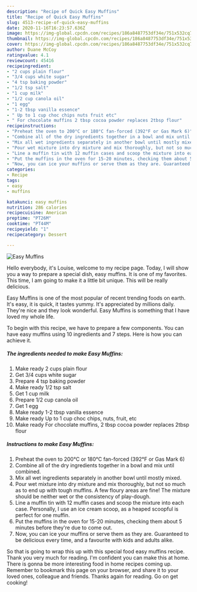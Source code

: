 ```yaml
---
description: "Recipe of Quick Easy Muffins"
title: "Recipe of Quick Easy Muffins"
slug: 4513-recipe-of-quick-easy-muffins
date: 2020-11-16T16:23:57.636Z
image: https://img-global.cpcdn.com/recipes/186a8487753df34e/751x532cq70/easy-muffins-recipe-main-photo.jpg
thumbnail: https://img-global.cpcdn.com/recipes/186a8487753df34e/751x532cq70/easy-muffins-recipe-main-photo.jpg
cover: https://img-global.cpcdn.com/recipes/186a8487753df34e/751x532cq70/easy-muffins-recipe-main-photo.jpg
author: Duane McCoy
ratingvalue: 4.1
reviewcount: 45416
recipeingredient:
- "2 cups plain flour"
- "3/4 cups white sugar"
- "4 tsp baking powder"
- "1/2 tsp salt"
- "1 cup milk"
- "1/2 cup canola oil"
- "1 egg"
- "1-2 tbsp vanilla essence"
- " Up to 1 cup choc chips nuts fruit etc"
- " For chocolate muffins 2 tbsp cocoa powder replaces 2tbsp flour"
recipeinstructions:
- "Preheat the oven to 200°C or 180°C fan-forced (392°F or Gas Mark 6)"
- "Combine all of the dry ingredients together in a bowl and mix until combined."
- "Mix all wet ingredients separately in another bowl until mostly mixed."
- "Pour wet mixture into dry mixture and mix thoroughly, but not so much as to end up with tough muffins. A few floury areas are fine! The mixture should be neither wet or the consistency of play-dough."
- "Line a muffin tin with 12 muffin cases and scoop the mixture into each case. Personally, I use an ice cream scoop, as a heaped scoopful is perfect for one muffin."
- "Put the muffins in the oven for 15-20 minutes, checking them about 5 minutes before they&#39;re due to come out."
- "Now, you can ice your muffins or serve them as they are. Guaranteed to be delicious every time, and a favourite with kids and adults alike."
categories:
- Recipe
tags:
- easy
- muffins

katakunci: easy muffins 
nutrition: 286 calories
recipecuisine: American
preptime: "PT26M"
cooktime: "PT44M"
recipeyield: "1"
recipecategory: Dessert

---
```



![Easy Muffins](https://img-global.cpcdn.com/recipes/186a8487753df34e/751x532cq70/easy-muffins-recipe-main-photo.jpg)

Hello everybody, it's Louise, welcome to my recipe page. Today, I will show you a way to prepare a special dish, easy muffins. It is one of my favorites. This time, I am going to make it a little bit unique. This will be really delicious.

Easy Muffins is one of the most popular of recent trending foods on earth. It's easy, it is quick, it tastes yummy. It's appreciated by millions daily. They're nice and they look wonderful. Easy Muffins is something that I have loved my whole life.




To begin with this recipe, we have to prepare a few components. You can have easy muffins using 10 ingredients and 7 steps. Here is how you can achieve it.

<!--inarticleads1-->

##### The ingredients needed to make Easy Muffins:

1. Make ready 2 cups plain flour
1. Get 3/4 cups white sugar
1. Prepare 4 tsp baking powder
1. Make ready 1/2 tsp salt
1. Get 1 cup milk
1. Prepare 1/2 cup canola oil
1. Get 1 egg
1. Make ready 1-2 tbsp vanilla essence
1. Make ready  Up to 1 cup choc chips, nuts, fruit, etc
1. Make ready  For chocolate muffins, 2 tbsp cocoa powder replaces 2tbsp flour




<!--inarticleads2-->

##### Instructions to make Easy Muffins:

1. Preheat the oven to 200°C or 180°C fan-forced (392°F or Gas Mark 6)
1. Combine all of the dry ingredients together in a bowl and mix until combined.
1. Mix all wet ingredients separately in another bowl until mostly mixed.
1. Pour wet mixture into dry mixture and mix thoroughly, but not so much as to end up with tough muffins. A few floury areas are fine! The mixture should be neither wet or the consistency of play-dough.
1. Line a muffin tin with 12 muffin cases and scoop the mixture into each case. Personally, I use an ice cream scoop, as a heaped scoopful is perfect for one muffin.
1. Put the muffins in the oven for 15-20 minutes, checking them about 5 minutes before they&#39;re due to come out.
1. Now, you can ice your muffins or serve them as they are. Guaranteed to be delicious every time, and a favourite with kids and adults alike.




So that is going to wrap this up with this special food easy muffins recipe. Thank you very much for reading. I'm confident you can make this at home. There is gonna be more interesting food in home recipes coming up. Remember to bookmark this page on your browser, and share it to your loved ones, colleague and friends. Thanks again for reading. Go on get cooking!
